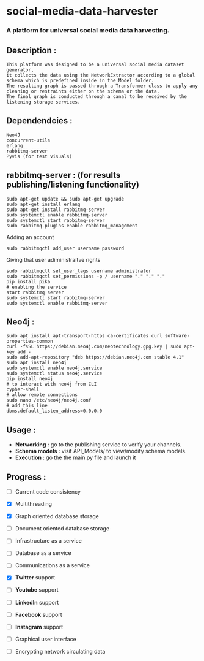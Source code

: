 # social-media-data-harvester
### A platform for universal social media data harvesting.

## **Description** :

	This platform was designed to be a universal social media dataset generator,
	it collects the data using the NetworkExtractor according to a global schema which is predefined inside in the Model folder.
	The resulting graph is passed through a Transformer class to apply any cleaning or restraints either on the schema or the data.
	The final graph is conducted through a canal to be received by the listening storage services. 
	



## **Dependendcies** : 

	Neo4J
	concurrent-utils
	erlang
	rabbitmq-server
	Pyvis (for test visuals)

## **rabbitmq-server** : (for results publishing/listening functionality)
        
	sudo apt-get update && sudo apt-get upgrade
	sudo apt-get install erlang
	sudo apt-get install rabbitmq-server
	sudo systemctl enable rabbitmq-server
	sudo systemctl start rabbitmq-server
	sudo rabbitmq-plugins enable rabbitmq_management

Adding an account

	sudo rabbitmqctl add_user username password
	
Giving that user adiministraitve rights

	sudo rabbitmqctl set_user_tags username administrator
	sudo rabbitmqctl set_permissions -p / username "." "." "."
	pip install pika
	# enabling the service
	start rabbitmq server
	sudo systemctl start rabbitmq-server
	sudo systemctl enable rabbitmq-server


## **Neo4j** :
	
	sudo apt install apt-transport-https ca-certificates curl software-properties-common
	curl -fsSL https://debian.neo4j.com/neotechnology.gpg.key | sudo apt-key add -
	sudo add-apt-repository "deb https://debian.neo4j.com stable 4.1"
	sudo apt install neo4j
	sudo systemctl enable neo4j.service
	sudo systemctl status neo4j.service
	pip install neo4j
	# to interact with neo4j from CLI
	cypher-shell
	# allow remote connections
	sudo nano /etc/neo4j/neo4j.conf
	# add this line
	dbms.default_listen_address=0.0.0.0
    




## **Usage** : 
- **Networking :** go to the publishing service to verify your channels.
- **Schema models :** visit API_Models/ to view/modify schema models.
- **Execution :** go the the main.py file and launch it



## **Progress** : 
 - [ ] Current code consistency
 - [x] Multithreading 
 - [x] Graph oriented database storage
 - [ ] Document oriented database storage
 - [ ] Infrastructure as a service
 - [ ] Database as a service
 - [ ] Communications as a service
 - [x] **Twitter** support
 - [ ] **Youtube** support
 - [ ] **LinkedIn** support
 - [ ] **Facebook** support
 - [ ] **Instagram** support
 - [ ] Graphical user interface
 - [ ] Encrypting network circulating data


